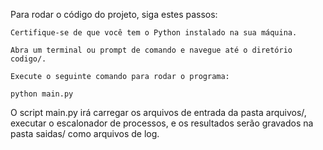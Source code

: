 Para rodar o código do projeto, siga estes passos:

    Certifique-se de que você tem o Python instalado na sua máquina.

    Abra um terminal ou prompt de comando e navegue até o diretório codigo/.

    Execute o seguinte comando para rodar o programa:

    python main.py

O script main.py irá carregar os arquivos de entrada da pasta arquivos/, executar o escalonador de processos, e os resultados serão gravados na pasta saidas/ como arquivos de log.
